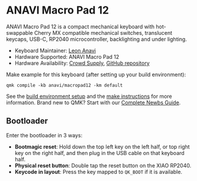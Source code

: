 # ANAVI Macro Pad 12

ANAVI Macro Pad 12 is a compact mechanical keyboard with hot-swappable Cherry MX compatible mechanical switches, translucent keycaps, USB-C, RP2040 microcontroller, backlighting and under lighting.

* Keyboard Maintainer: [Leon Anavi](https://github.com/leon-anavi)
* Hardware Supported: ANAVI Macro Pad 12
* Hardware Availability: [Crowd Supply](https://www.crowdsupply.com/anavi-technology/anavi-macro-pad-12-and-arrows), [GitHub repository](https://github.com/AnaviTechnology/anavi-macro-pad-12)

Make example for this keyboard (after setting up your build environment):

    qmk compile -kb anavi/macropad12 -km default

See the [build environment setup](https://docs.qmk.fm/#/getting_started_build_tools) and the [make instructions](https://docs.qmk.fm/#/getting_started_make_guide) for more information. Brand new to QMK? Start with our [Complete Newbs Guide](https://docs.qmk.fm/#/newbs).

## Bootloader

Enter the bootloader in 3 ways:

* **Bootmagic reset**: Hold down the top left key on the left half, or top right key on the right half, and then plug in the USB cable on that keyboard half.
* **Physical reset button**: Double tap the reset button on the XIAO RP2040.
* **Keycode in layout**: Press the key mapped to `QK_BOOT` if it is available.
